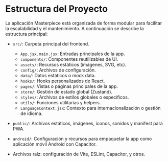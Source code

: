 # Estructura del Proyecto

La aplicación Masterpiece está organizada de forma modular para facilitar la escalabilidad y el mantenimiento. A continuación se describe la estructura principal:

- `src/`: Carpeta principal del frontend.
  - `App.jsx`, `main.jsx`: Entradas principales de la app.
  - `components/`: Componentes reutilizables de UI.
  - `assets/`: Recursos estáticos (imágenes, SVG, etc).
  - `config/`: Archivos de configuración.
  - `data/`: Datos estáticos o mock data.
  - `hooks/`: Hooks personalizados de React.
  - `pages/`: Vistas o páginas principales de la app.
  - `store/`: Gestión de estado global (Zustand).
  - `styles/`: Archivos de estilos globales o específicos.
  - `utils/`: Funciones utilitarias y helpers.
  - `LanguageContext.jsx`: Contexto para internacionalización o gestión de idioma.

- `public/`: Archivos estáticos, imágenes, íconos, sonidos y manifest para PWA.
- `android/`: Configuración y recursos para empaquetar la app como aplicación móvil Android con Capacitor.
- Archivos raíz: configuración de Vite, ESLint, Capacitor, y otros.
